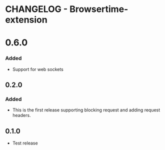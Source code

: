 # CHANGELOG - Browsertime-extension
# 0.6.0 
### Added
* Support for web sockets

## 0.2.0

### Added
* This is the first release supporting blocking request and adding request headers.
## 0.1.0
* Test release